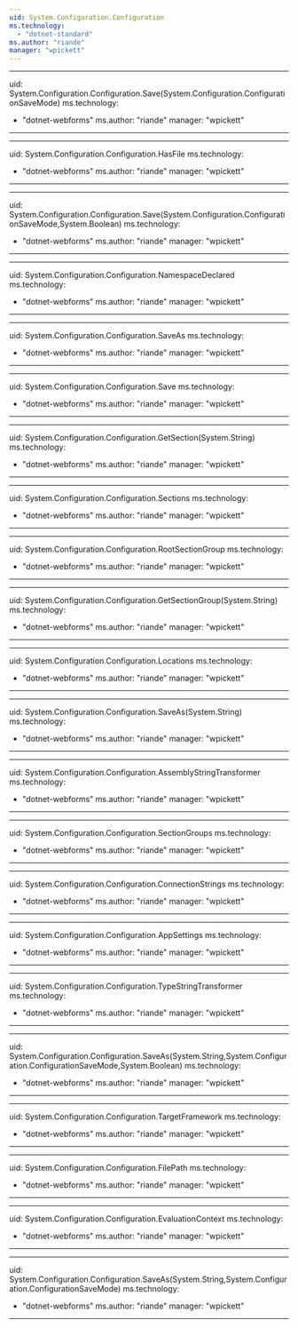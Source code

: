```yaml
---
uid: System.Configuration.Configuration
ms.technology: 
  - "dotnet-standard"
ms.author: "riande"
manager: "wpickett"
---
```


---
uid: System.Configuration.Configuration.Save(System.Configuration.ConfigurationSaveMode)
ms.technology: 
  - "dotnet-webforms"
ms.author: "riande"
manager: "wpickett"
---

---
uid: System.Configuration.Configuration.HasFile
ms.technology: 
  - "dotnet-webforms"
ms.author: "riande"
manager: "wpickett"
---

---
uid: System.Configuration.Configuration.Save(System.Configuration.ConfigurationSaveMode,System.Boolean)
ms.technology: 
  - "dotnet-webforms"
ms.author: "riande"
manager: "wpickett"
---

---
uid: System.Configuration.Configuration.NamespaceDeclared
ms.technology: 
  - "dotnet-webforms"
ms.author: "riande"
manager: "wpickett"
---

---
uid: System.Configuration.Configuration.SaveAs
ms.technology: 
  - "dotnet-webforms"
ms.author: "riande"
manager: "wpickett"
---

---
uid: System.Configuration.Configuration.Save
ms.technology: 
  - "dotnet-webforms"
ms.author: "riande"
manager: "wpickett"
---

---
uid: System.Configuration.Configuration.GetSection(System.String)
ms.technology: 
  - "dotnet-webforms"
ms.author: "riande"
manager: "wpickett"
---

---
uid: System.Configuration.Configuration.Sections
ms.technology: 
  - "dotnet-webforms"
ms.author: "riande"
manager: "wpickett"
---

---
uid: System.Configuration.Configuration.RootSectionGroup
ms.technology: 
  - "dotnet-webforms"
ms.author: "riande"
manager: "wpickett"
---

---
uid: System.Configuration.Configuration.GetSectionGroup(System.String)
ms.technology: 
  - "dotnet-webforms"
ms.author: "riande"
manager: "wpickett"
---

---
uid: System.Configuration.Configuration.Locations
ms.technology: 
  - "dotnet-webforms"
ms.author: "riande"
manager: "wpickett"
---

---
uid: System.Configuration.Configuration.SaveAs(System.String)
ms.technology: 
  - "dotnet-webforms"
ms.author: "riande"
manager: "wpickett"
---

---
uid: System.Configuration.Configuration.AssemblyStringTransformer
ms.technology: 
  - "dotnet-webforms"
ms.author: "riande"
manager: "wpickett"
---

---
uid: System.Configuration.Configuration.SectionGroups
ms.technology: 
  - "dotnet-webforms"
ms.author: "riande"
manager: "wpickett"
---

---
uid: System.Configuration.Configuration.ConnectionStrings
ms.technology: 
  - "dotnet-webforms"
ms.author: "riande"
manager: "wpickett"
---

---
uid: System.Configuration.Configuration.AppSettings
ms.technology: 
  - "dotnet-webforms"
ms.author: "riande"
manager: "wpickett"
---

---
uid: System.Configuration.Configuration.TypeStringTransformer
ms.technology: 
  - "dotnet-webforms"
ms.author: "riande"
manager: "wpickett"
---

---
uid: System.Configuration.Configuration.SaveAs(System.String,System.Configuration.ConfigurationSaveMode,System.Boolean)
ms.technology: 
  - "dotnet-webforms"
ms.author: "riande"
manager: "wpickett"
---

---
uid: System.Configuration.Configuration.TargetFramework
ms.technology: 
  - "dotnet-webforms"
ms.author: "riande"
manager: "wpickett"
---

---
uid: System.Configuration.Configuration.FilePath
ms.technology: 
  - "dotnet-webforms"
ms.author: "riande"
manager: "wpickett"
---

---
uid: System.Configuration.Configuration.EvaluationContext
ms.technology: 
  - "dotnet-webforms"
ms.author: "riande"
manager: "wpickett"
---

---
uid: System.Configuration.Configuration.SaveAs(System.String,System.Configuration.ConfigurationSaveMode)
ms.technology: 
  - "dotnet-webforms"
ms.author: "riande"
manager: "wpickett"
---
